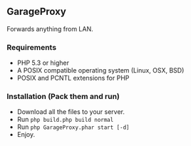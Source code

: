 ## GarageProxy
Forwards anything from LAN.

### Requirements
- PHP 5.3 or higher
- A POSIX compatible operating system (Linux, OSX, BSD)
- POSIX and PCNTL extensions for PHP

### Installation (Pack them and run)
- Download all the files to your server.
- Run `php build.php build normal`
- Run `php GarageProxy.phar start [-d]`
- Enjoy.

